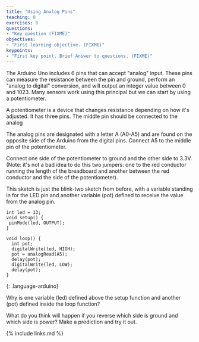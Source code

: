 ```yaml
---
title: "Using Analog Pins"
teaching: 0
exercises: 0
questions:
- "Key question (FIXME)"
objectives:
- "First learning objective. (FIXME)"
keypoints:
- "First key point. Brief Answer to questions. (FIXME)"
---
```


The Arduino Uno includes 6 pins that can accept "analog" input. These pins can measure the resistance between the pin and ground, perform an "analog to digital" conversion, and will output an integer value between 0 and 1023. Many sensors work using this principal but we can start by using a potentiometer.

A potentiometer is a device that changes resistance depending on how it's adjusted. It has three pins. The middle pin should be connected to the analog

The analog pins are designated with a letter A (A0-A5) and are found on the opposite side of the Arduino from the digital pins. Connect A5 to the middle pin of the potentiometer.

Connect one side of the potentiometer to ground and the other side to 3.3V. (Note: it's not a bad idea to do this two jumpers: one to the red conductor running the length of the breadboard and another between the red conductor and the side of the potentiometer).

This sketch is just the blink-two sketch from before, with a variable standing in for the LED pin and another variable (pot) defined to receive the value from the analog pin.

~~~
int led = 13;
void setup() {
 pinMode(led, OUTPUT);
}

void loop() {
  int pot;
  digitalWrite(led, HIGH);
  pot = analogRead(A5);
  delay(pot);
  digitalWrite(led, LOW);
  delay(pot);
}
~~~
{: .language-arduino}

Why is one variable (led) defined above the setup function and another (pot) defined inside the loop function?

What do you think will happen if you reverse which side is ground and which side is power? Make a prediction and try it out.

{% include links.md %}
